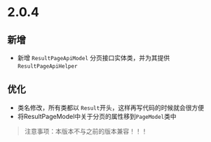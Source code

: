# 2.0.4

## 新增

- 新增 `ResultPageApiModel` 分页接口实体类，并为其提供 `ResultPageApiHelper`

## 优化

- 类名修改，所有类都以 `Result`开头，这样再写代码的时候就会很方便
- 将ResultPageModel中关于分页的属性移到`PageModel`类中

> 注意事项：本版本不与之前的版本兼容！！！